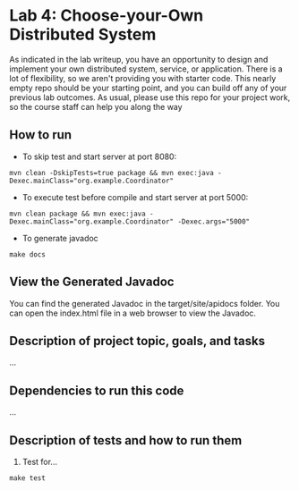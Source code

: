 # Lab 4: Choose-your-Own Distributed System

As indicated in the lab writeup, you have an opportunity to design and implement your own distributed system, service, or application.  There is a lot of flexibility, so we aren't providing you with starter code.  This nearly empty repo should be your starting point, and you can build off any of your previous lab outcomes.  As usual, please use this repo for your project work, so the course staff can help you along the way


## How to run
- To skip test and start server at port 8080: 
```
mvn clean -DskipTests=true package && mvn exec:java -Dexec.mainClass="org.example.Coordinator"
```
- To execute test before compile and start server at port 5000:
```
mvn clean package && mvn exec:java -Dexec.mainClass="org.example.Coordinator" -Dexec.args="5000"
```
- To generate javadoc
```
make docs
```

## View the Generated Javadoc
You can find the generated Javadoc in the target/site/apidocs folder. You can open the index.html file in a web browser to view the Javadoc.

## Description of project topic, goals, and tasks

...

## Dependencies to run this code

...

## Description of tests and how to run them

1. Test for...

```
make test
```
